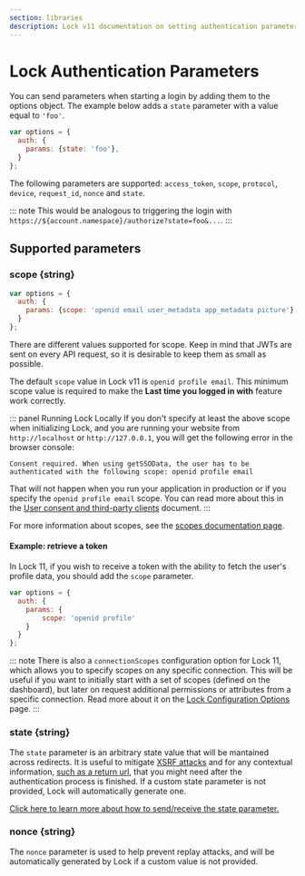 ```yaml
---
section: libraries
description: Lock v11 documentation on setting authentication parameters.
---
```

# Lock Authentication Parameters

You can send parameters when starting a login by adding them to the options object. The example below adds a `state` parameter with a value equal to `'foo'`.

```js
var options = {
  auth: {
    params: {state: 'foo'},
  }
};
```

The following parameters are supported: `access_token`, `scope`, `protocol`, `device`, `request_id`, `nonce` and `state`.

::: note
This would be analogous to triggering the login with `https://${account.namespace}/authorize?state=foo&...`.
:::

## Supported parameters

### scope {string}

```js
var options = {
  auth: {
    params: {scope: 'openid email user_metadata app_metadata picture'},
  }
};
```

There are different values supported for scope. Keep in mind that JWTs are sent on every API request, so it is desirable to keep them as small as possible.

The default `scope` value in Lock v11 is `openid profile email`. This minimum scope value is required to make the **Last time you logged in with** feature work correctly.

::: panel Running Lock Locally
If you don't specify at least the above scope when initializing Lock, and you are running your website from `http://localhost` or `http://127.0.0.1`, you will get the following error in the browser console:

`Consent required. When using getSSOData, the user has to be authenticated with the following scope: openid profile email`

That will not happen when you run your application in production or if you specify the `openid profile email` scope. You can read more about this in the [User consent and third-party clients](/api-auth/user-consent#skipping-consent-for-first-party-clients) document.
:::

For more information about scopes, see the [scopes documentation page](/scopes).

#### Example: retrieve a token

In Lock 11, if you wish to receive a token with the ability to fetch the user's profile data, you should add the `scope` parameter.

```js
var options = {
  auth: {
    params: {
        scope: 'openid profile'
    }
  }
};
```

::: note
There is also a `connectionScopes` configuration option for Lock 11, which allows you to specify scopes on any specific connection. This will be useful if you want to initially start with a set of scopes (defined on the dashboard), but later on request additional permissions or attributes from a specific connection. Read more about it on the [Lock Configuration Options](/libraries/lock/v11/configuration#connectionscopes-object-) page.
:::

### state {string}

The `state` parameter is an arbitrary state value that will be mantained across redirects. It is useful to mitigate [XSRF attacks](http://en.wikipedia.org/wiki/Cross-site_request_forgery) and for any contextual information, [such as a return url](/tutorials/redirecting-users), that you might need after the authentication process is finished. If a custom state parameter is not provided, Lock will automatically generate one.

[Click here to learn more about how to send/receive the state parameter.](/protocols/oauth-state)

### nonce {string}

The `nonce` parameter is used to help prevent replay attacks, and will be automatically generated by Lock if a custom value is not provided.
